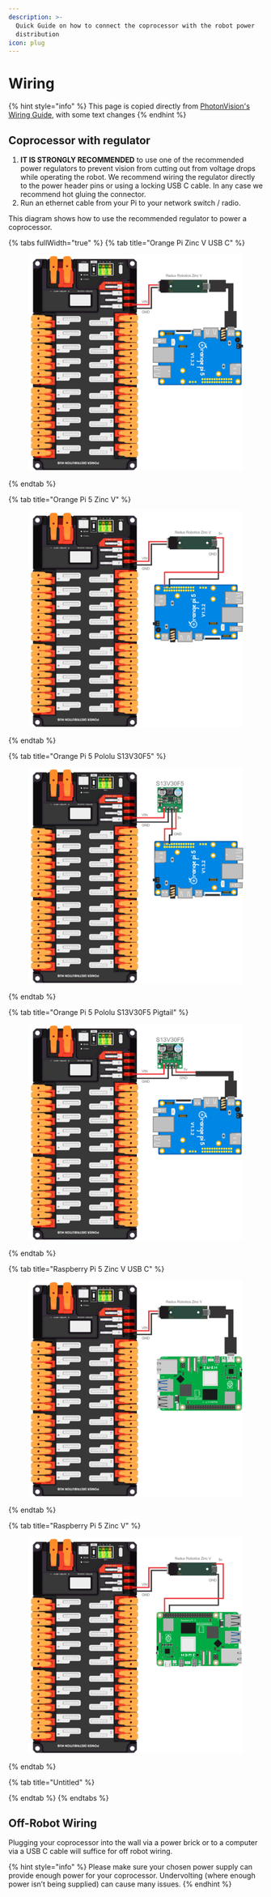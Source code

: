 ```yaml
---
description: >-
  Quick Guide on how to connect the coprocessor with the robot power
  distribution
icon: plug
---
```


# Wiring

{% hint style="info" %}
This page is copied directly from [PhotonVision's Wiring Guide](https://docs.photonvision.org/en/v2025.3.2/docs/quick-start/wiring.html), with some text changes
{% endhint %}

## Coprocessor with regulator

1. **IT IS STRONGLY RECOMMENDED** to use one of the recommended power regulators to prevent vision from cutting out from voltage drops while operating the robot. We recommend wiring the regulator directly to the power header pins or using a locking USB C cable. In any case we recommend hot gluing the connector.
2. Run an ethernet cable from your Pi to your network switch / radio.

This diagram shows how to use the recommended regulator to power a coprocessor.

{% tabs fullWidth="true" %}
{% tab title="Orange Pi Zinc V USB C" %}
<figure><img src="../../.gitbook/assets/OrangePiZincUSBC.webp" alt=""><figcaption></figcaption></figure>
{% endtab %}

{% tab title="Orange Pi 5 Zinc V" %}
<figure><img src="../../.gitbook/assets/OrangePiZinc.webp" alt=""><figcaption></figcaption></figure>
{% endtab %}

{% tab title="Orange Pi 5 Pololu S13V30F5" %}
<figure><img src="../../.gitbook/assets/OrangePiPololu.webp" alt=""><figcaption></figcaption></figure>
{% endtab %}

{% tab title="Orange Pi 5 Pololu S13V30F5 Pigtail" %}
<figure><img src="../../.gitbook/assets/OrangePiPololuPigtail.webp" alt=""><figcaption></figcaption></figure>
{% endtab %}

{% tab title="Raspberry Pi 5 Zinc V USB C" %}
<figure><img src="../../.gitbook/assets/RPiZincUSBC.webp" alt=""><figcaption></figcaption></figure>
{% endtab %}

{% tab title="Raspberry Pi 5 Zinc V" %}
<figure><img src="../../.gitbook/assets/RPiZinc.webp" alt=""><figcaption></figcaption></figure>
{% endtab %}

{% tab title="Untitled" %}

{% endtab %}
{% endtabs %}

## Off-Robot Wiring

Plugging your coprocessor into the wall via a power brick or to a computer via a USB C cable will suffice for off robot wiring.

{% hint style="info" %}
Please make sure your chosen power supply can provide enough power for your coprocessor. Undervolting (where enough power isn’t being supplied) can cause many issues.
{% endhint %}

